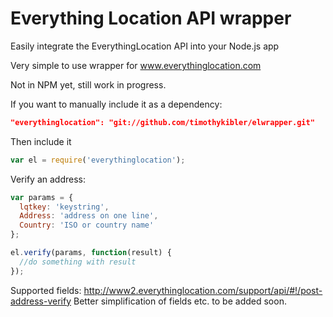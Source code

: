 # Everything Location API wrapper
Easily integrate the EverythingLocation API into your Node.js app

Very simple to use wrapper for www.everythinglocation.com

Not in NPM yet, still work in progress. 

If you want to manually include it as a dependency: 

```JSON
"everythinglocation": "git://github.com/timothykibler/elwrapper.git"
```

Then include it
```JAVASCRIPT
var el = require('everythinglocation');
```

Verify an address: 
```JAVASCRIPT
var params = {
  lqtkey: 'keystring',
  Address: 'address on one line',
  Country: 'ISO or country name'
};

el.verify(params, function(result) {
  //do something with result
});
```

Supported fields: http://www2.everythinglocation.com/support/api/#!/post-address-verify
Better simplification of fields etc. to be added soon. 
